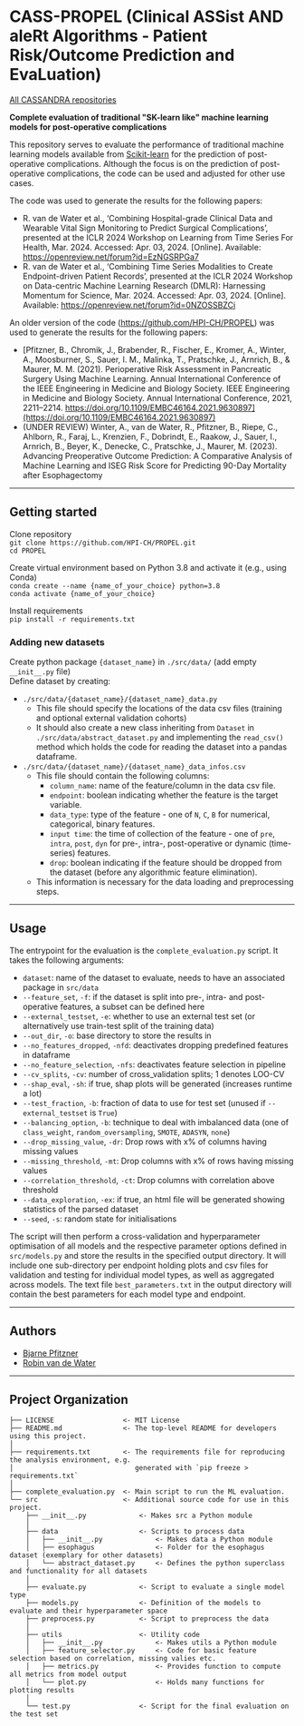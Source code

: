 # CASS-PROPEL (Clinical ASSist AND aleRt Algorithms - Patient Risk/Outcome Prediction and EvaLuation)
[All CASSANDRA repositories](https://github.com/stars/rvandewater/lists/cassandra)

**Complete evaluation of traditional "SK-learn like" machine learning models for post-operative complications**

This repository serves to evaluate the performance of traditional machine learning models available from [Scikit-learn](https://github.com/scikit-learn/scikit-learn) 
for the prediction of post-operative complications. Although the focus is on the prediction of post-operative 
complications, the code can be used and adjusted for other use cases.

The code was used to generate the results for the following papers:
* R. van de Water et al., ‘Combining Hospital-grade Clinical Data and Wearable Vital Sign Monitoring to Predict Surgical Complications’, presented at the ICLR 2024 Workshop on Learning from Time Series For Health, Mar. 2024. Accessed: Apr. 03, 2024. [Online]. Available: https://openreview.net/forum?id=EzNGSRPGa7
* R. van de Water et al., ‘Combining Time Series Modalities to Create Endpoint-driven Patient Records’, presented at the ICLR 2024 Workshop on Data-centric Machine Learning Research (DMLR): Harnessing Momentum for Science, Mar. 2024. Accessed: Apr. 03, 2024. [Online]. Available: https://openreview.net/forum?id=0NZOSSBZCi

An older version of the code (https://github.com/HPI-CH/PROPEL) was used to generate the results for the following papers:
* [Pfitzner, B., Chromik, J., Brabender, R., Fischer, E., Kromer, A., Winter, A., Moosburner, S., Sauer, I. M., Malinka, T., Pratschke, J., Arnrich, B., & Maurer, M. M. (2021). Perioperative Risk Assessment in Pancreatic Surgery Using Machine Learning. Annual International Conference of the IEEE Engineering in Medicine and Biology Society. IEEE Engineering in Medicine and Biology Society. Annual International Conference, 2021, 2211–2214. https://doi.org/10.1109/EMBC46164.2021.9630897](https://doi.org/10.1109/EMBC46164.2021.9630897)
* (UNDER REVIEW) Winter, A., van de Water, R., Pfitzner, B., Riepe, C., Ahlborn, R., Faraj, L., Krenzien, F., Dobrindt, E., Raakow, J., Sauer, I., Arnrich, B., Beyer, K., Denecke, C., Pratschke, J., Maurer, M. (2023). Advancing Preoperative Outcome Prediction: A Comparative Analysis of Machine Learning and ISEG Risk Score for Predicting 90-Day Mortality after Esophagectomy
________
## Getting started
Clone repository \
```git clone https://github.com/HPI-CH/PROPEL.git``` \
```cd PROPEL```

Create virtual environment based on Python 3.8 and activate it (e.g., using Conda) \
```conda create --name {name_of_your_choice} python=3.8``` \
```conda activate {name_of_your_choice}```

Install requirements \
```pip install -r requirements.txt```

### Adding new datasets
Create python package ```{dataset_name}``` in ```./src/data/``` (add empty ```__init__.py``` file) \
Define dataset by creating:
* ```./src/data/{dataset_name}/{dataset_name}_data.py```
  * This file should specify the locations of the data csv files (training and optional external validation cohorts)
  * It should also create a new class inheriting from ```Dataset``` in ```./src/data/abstract_dataset.py``` and implementing the `read_csv()` method which holds the code for reading the dataset into a pandas dataframe.
* ```./src/data/{dataset_name}/{dataset_name}_data_infos.csv```
  * This file should contain the following columns:
    * `column_name`: name of the feature/column in the data csv file.
    * `endpoint`: boolean indicating whether the feature is the target variable.
    * `data_type`: type of the feature - one of `N`, `C`, `B` for numerical, categorical, binary features.
    * `input time`: the time of collection of the feature - one of `pre`, `intra`, `post`, `dyn` for pre-, intra-, post-operative or dynamic (time-series) features.
    * `drop`: boolean indicating if the feature should be dropped from the dataset (before any algorithmic feature elimination).
  * This information is necessary for the data loading and preprocessing steps.
_______
## Usage

The entrypoint for the evaluation is the `complete_evaluation.py` script. It takes the following arguments:
* `dataset`: name of the dataset to evaluate, needs to have an associated package in `src/data`
* `--feature_set`, `-f`: if the dataset is split into pre-, intra- and post-operative features, a subset can be defined here
* `--external_testset`, `-e`: whether to use an external test set (or alternatively use train-test split of the training data)
* `--out_dir`, `-o`: base directory to store the results in
* `--no_features_dropped`, `-nfd`: deactivates dropping predefined features in dataframe
* `--no_feature_selection`, `-nfs`: deactivates feature selection in pipeline
* `--cv_splits`, `-cv`: number of cross_validation splits; 1 denotes LOO-CV
* `--shap_eval`, `-sh`: if true, shap plots will be generated (increases runtime a lot)
* `--test_fraction`, `-b`: fraction of data to use for test set (unused if `--external_testset` is `True`)
* `--balancing_option`, `-b`: technique to deal with imbalanced data (one of `class_weight`, `random_oversampling`, `SMOTE`, `ADASYN`, `none`)
* `--drop_missing_value`, `-dr`: Drop rows with x% of columns having missing values
* `--missing_threshold`, `-mt`: Drop columns with x% of rows having missing values
* `--correlation_threshold`, `-ct`: Drop columns with correlation above threshold
* `--data_exploration`, `-ex`: if true, an html file will be generated showing statistics of the parsed dataset
* `--seed`, `-s`: random state for initialisations

The script will then perform a cross-validation and hyperparameter optimisation of all models and the
respective parameter options defined in `src/models.py` and store the results in the specified output directory. 
It will include one sub-directory per endpoint holding plots and csv files for validation and testing for individual model types, as well as aggregated across models.
The text file `best_parameters.txt` in the output directory will contain the best parameters for each model type and endpoint.

--------
## Authors
* [Bjarne Pfitzner](https://github.com/BjarnePfitzner)
* [Robin van de Water](https://github.com/rvandewater)

--------
## Project Organization

    ├── LICENSE                 <- MIT License
    ├── README.md               <- The top-level README for developers using this project.
    │
    ├── requirements.txt        <- The requirements file for reproducing the analysis environment, e.g.
    │                              generated with `pip freeze > requirements.txt`
    │
    ├── complete_evaluation.py  <- Main script to run the ML evaluation. 
    └── src                     <- Additional source code for use in this project.
        ├── __init__.py             <- Makes src a Python module
        │
        ├── data                    <- Scripts to process data
        │   ├── __init__.py             <- Makes data a Python module
        │   ├── esophagus               <- Folder for the esophagus dataset (exemplary for other datasets)
        │   └── abstract_dataset.py     <- Defines the python superclass and functionality for all datasets
        │
        ├── evaluate.py             <- Script to evaluate a single model type
        ├── models.py               <- Definition of the models to evaluate and their hyperparameter space
        ├── preprocess.py           <- Script to preprocess the data
        │
        ├── utils                   <- Utility code
        │   ├── __init__.py             <- Makes utils a Python module
        │   ├── feature_selector.py     <- Code for basic feature selection based on correlation, missing valies etc.
        │   ├── metrics.py              <- Provides function to compute all metrics from model output
        │   └── plot.py                 <- Holds many functions for plotting results
        │
        └── test.py                 <- Script for the final evaluation on the test set
